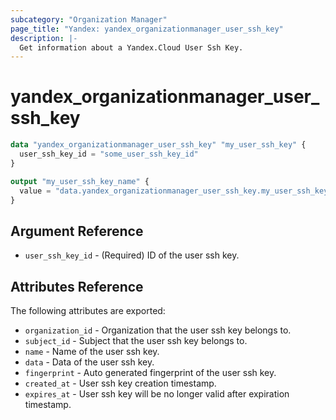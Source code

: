 ```yaml
---
subcategory: "Organization Manager"
page_title: "Yandex: yandex_organizationmanager_user_ssh_key"
description: |-
  Get information about a Yandex.Cloud User Ssh Key.
---
```



# yandex_organizationmanager_user_ssh_key




```terraform
data "yandex_organizationmanager_user_ssh_key" "my_user_ssh_key" {
  user_ssh_key_id = "some_user_ssh_key_id"
}

output "my_user_ssh_key_name" {
  value = "data.yandex_organizationmanager_user_ssh_key.my_user_ssh_key.name"
}
```

## Argument Reference

* `user_ssh_key_id` - (Required) ID of the user ssh key.

## Attributes Reference

The following attributes are exported:

* `organization_id` - Organization that the user ssh key belongs to.
* `subject_id` - Subject that the user ssh key belongs to.
* `name` - Name of the user ssh key.
* `data` - Data of the user ssh key.
* `fingerprint` - Auto generated fingerprint of the user ssh key.
* `created_at` - User ssh key creation timestamp.
* `expires_at` - User ssh key will be no longer valid after expiration timestamp.

